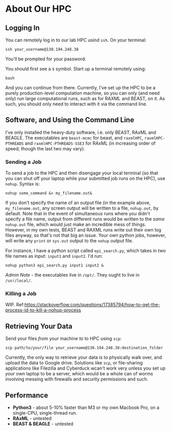 # About Our HPC

## Logging In
You can remotely log in to our lab HPC usind `ssh`. On your terminal:

```
ssh your_username@130.194.248.38
```

You'll be prompted for your password. 

You should first see a `$` symbol. Start up a terminal remotely using:

```
bash
```

And you can continue from there. Currently, I've set up the HPC to be a purely production-level computation machine, so you can only (and need only) run large computational runs, such as for RAXML and BEAST, on it. As such, you should only need to interact with it via the command line. 

## Software, and Using the Command Line

I've only installed the heavy-duty software, i.e. only BEAST, RAxML and BEAGLE. The executables are `beast-mcmc` for beast, and `raxmlHPC`, `raxmlHPC-PTHREADS` and `raxmlHPC-PTHREADS-SSE3` for RAxML (in increasing order of speed; though the last two may vary). 

### Sending a Job
To send a job to the HPC and then disengage your local terminal (so that you can shut off your laptop while your submitted job runs on the HPC), use `nohup`. Syntax is:

```
nohup some_command &> my_filename.out&
```

If you don't specify the name of an output file (in the example above, `my_filename.out`, any screen output will be written to a file, `nohup.out`, by default. Note that in the event of simultaneous runs where you didn't specify a file name, output from different runs would be written to the *same* `nohup.out` file, which would just make an incredible mess of things. However, in my own tests, BEAST and RAXML runs write out their own log files anyway, so that's not that big an issue. Your own python jobs, however, will write any `print` or `sys.out` output to the `nohup` output file. 

For instance, I have a python script called `epi_search.py`, which takes in two file names as input: `input1` and `input2`. I'd run:

```
nohup python3 epi_search.py input1 input2 &
```

*Admin Note* - the executables live in `/opt/`. They ought to live in `/usr/local/`.

### Killing a Job
WIP. Ref:https://stackoverflow.com/questions/17385794/how-to-get-the-process-id-to-kill-a-nohup-process

## Retrieving Your Data
Send your files *from* your machine *to* to HPC using `scp`:

```
scp path/to/your/file your_username@130.194.248.38:destination_folder
```

Currently, the only way to retrieve your data is to physically walk over, and upload the data to Google drive. Solutions like `scp`, or file-sharing applications like Filezilla and Cyberduck wcan't work very unless you set up *your* own laptop to be a server, which would be a whole can of worms involving messing with firewalls and security permissions and such. 

## Performance

- **Python3** - about 5-10% faster than M3 or my own Macbook Pro, on a single-CPU, single-thread run. 
- **RAxML** - untested
- **BEAST & BEAGLE** - untested
